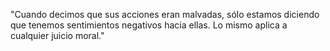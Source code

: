 "Cuando decimos que sus acciones eran malvadas, sólo estamos diciendo que tenemos sentimientos negativos hacia ellas. Lo mismo aplica a cualquier juicio moral."